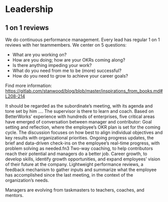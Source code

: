 # Leadership

## 1 on 1 reviews
We do continuous performance management. Every lead has regular  1 on 1 reviews with her teammembers.
We center on 5 questions:
- What are you working on?
- How are you doing; how are your OKRs coming along? 
- Is there anything impeding your work? 
- What do you need from me to be (more) successful?
- How do you need to grow to achieve your career goals?

Find more information: 
https://gitlab.com/stanwood/blog/blob/master/inspirations_from_books.md#L208-214

It should be regarded as the subordinate’s meeting, with its agenda and tone set by him …. The supervisor is there to learn and coach.
Based on BetterWorks’ experience with hundreds of enterprises, five critical areas have emerged of conversation between manager and contributor: Goal setting and reflection, where the employee’s OKR plan is set for the coming cycle. The discussion focuses on how best to align individual objectives and key results with organizational priorities. Ongoing progress updates, the brief and data-driven check-ins on the employee’s real-time progress, with problem solving as needed.fn3 Two-way coaching, to help contributors reach their potential and managers do a better job. Career growth, to develop skills, identify growth opportunities, and expand employees’ vision of their future at the company. Lightweight performance reviews, a feedback mechanism to gather inputs and summarize what the employee has accomplished since the last meeting, in the context of the organization’s needs.

Managers are evolving from taskmasters to teachers, coaches, and mentors.
